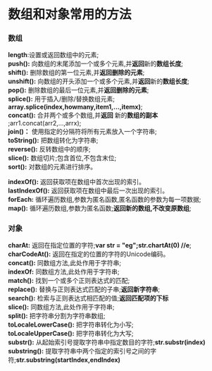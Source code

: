 # 数组和对象常用的方法 #

### 数组 ###

**length**:设置或返回数组中的元素;  
**push():** 向数组的末尾添加一个或多个元素,并**返回**新的**数组长度**;  
**shift():** 删除数组的第一位元素,并**返回删除的元素**;  
**unshift():** 向数组的开头添加一个或多个元素,并**返回**新的**数组长度**;  
**pop():** 删除数组的最后一位元素,并**返回删除的元素**;  
**splice():** 用于插入/删除/替换数组元素; **array.splice(index,howmany,item1,...,itemx)**;    
**concat():** 合并两个或多个数组,并**返回** 新的**数组的副本** ;arr1.concat(arr2,...,arrx);    
**join()：** 使用指定的分隔符将所有元素放入一个字符串;  
**toString():** 把数组转化为字符串;  
**reverse():** 反转数组中的顺序;  
**slice():** 数组切片;包含首位,不包含末位;  
**sort():** 对数组的元素进行排序。  

**indexOf():** 返回获取项在数组中首次出现的索引。  
**lastIndexOf():** 返回获取项在数组中最后一次出现的索引。  
**forEach:** 循环遍历数组,参数为匿名函数,匿名函数的参数为每一项数据;  
**map():** 循环遍历数组,参数为匿名函数;**返回新的数组,不改变原数组**;  


### 对象 ###

**charAt:** 返回在指定位置的字符;**var str = "eg";str.chartAt(0) //e**;  
**charCodeAt():** 返回在指定的位置的字符的Unicode编码。  
**concat():** 同数组方法,此处作用于字符串;  
**indexOf:** 同数组方法,此处作用于字符串;  
**match():** 找到一个或多个正则表达式的匹配;  
**replace():** 替换与正则表达式匹配的子串;**返回新字符串**;  
**search():** 检索与正则表达式相匹配的值;**返回匹配项的下标**  
**slice():** 同数组方法,此处作用于字符串;  
**split():** 把字符串分割为字符串数组;  
**toLocaleLowerCase():** 把字符串转化为小写;  
**toLocaleUpperCase():** 把字符串转化为大写;  
**substr():** 从起始索引号提取字符串中指定数目的字符;**str.substr(index)**  
**substring():** 提取字符串中两个指定的索引号之间的字符;**str.substring(startIndex,endIndex)**  
